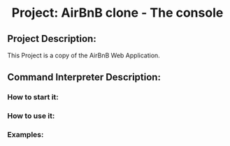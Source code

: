 <h1 align="center"> Project: AirBnB clone - The console </h1>

## Project Description:
This Project is a copy of the AirBnB Web Application.

## Command Interpreter Description:
### How to start it:

### How to use it:

### Examples:
